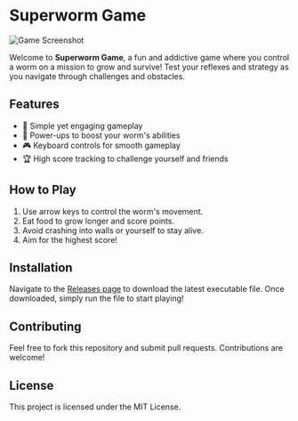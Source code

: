 # Superworm Game

![Game Screenshot](screenshots/game_screenshot.png)

Welcome to **Superworm Game**, a fun and addictive game where you control a worm on a mission to grow and survive! Test your reflexes and strategy as you navigate through challenges and obstacles.

## Features
- 🐛 Simple yet engaging gameplay
- 🌟 Power-ups to boost your worm's abilities
- 🎮 Keyboard controls for smooth gameplay
- 🏆 High score tracking to challenge yourself and friends

## How to Play
1. Use arrow keys to control the worm's movement.
2. Eat food to grow longer and score points.
3. Avoid crashing into walls or yourself to stay alive.
4. Aim for the highest score!

## Installation
Navigate to the [Releases page](https://github.com/p4nu/superworm-game/releases) to download the latest executable file. Once downloaded, simply run the file to start playing!

## Contributing
Feel free to fork this repository and submit pull requests. Contributions are welcome!

## License
This project is licensed under the MIT License.
